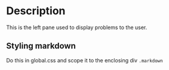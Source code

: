 # Description

This is the left pane used to display problems to the user.

## Styling markdown

Do this in global.css and scope it to the enclosing div `.markdown`
